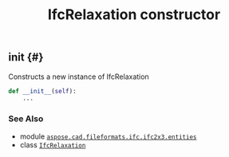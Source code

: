 ﻿---
title: IfcRelaxation constructor
second_title: Aspose.CAD for Python via .NET API References
description: 
type: docs
weight: 10
url: /python-net/aspose.cad.fileformats.ifc.ifc2x3.entities/ifcrelaxation/__init__/
is_root: false
---

## __init__ {#}

Constructs a new instance of IfcRelaxation



```python
def __init__(self):
    ...
```





### See Also
* module [`aspose.cad.fileformats.ifc.ifc2x3.entities`](../../)
* class [`IfcRelaxation`](/cad/python-net/aspose.cad.fileformats.ifc.ifc2x3.entities/ifcrelaxation)
